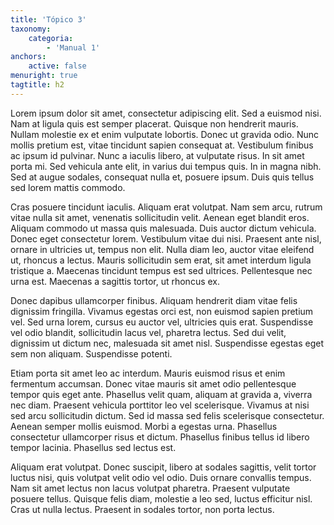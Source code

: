 ```yaml
---
title: 'Tópico 3'
taxonomy:
    categoria:
        - 'Manual 1'
anchors:
    active: false
menuright: true
tagtitle: h2
---
```


Lorem ipsum dolor sit amet, consectetur adipiscing elit. Sed a euismod nisi. Nam at ligula quis est semper placerat. Quisque non hendrerit mauris. Nullam molestie ex et enim vulputate lobortis. Donec ut gravida odio. Nunc mollis pretium est, vitae tincidunt sapien consequat at. Vestibulum finibus ac ipsum id pulvinar. Nunc a iaculis libero, at vulputate risus. In sit amet porta mi. Sed vehicula ante elit, in varius dui tempus quis. In in magna nibh. Sed at augue sodales, consequat nulla et, posuere ipsum. Duis quis tellus sed lorem mattis commodo.

Cras posuere tincidunt iaculis. Aliquam erat volutpat. Nam sem arcu, rutrum vitae nulla sit amet, venenatis sollicitudin velit. Aenean eget blandit eros. Aliquam commodo ut massa quis malesuada. Duis auctor dictum vehicula. Donec eget consectetur lorem. Vestibulum vitae dui nisi. Praesent ante nisl, ornare in ultricies ut, tempus non elit. Nulla diam leo, auctor vitae eleifend ut, rhoncus a lectus. Mauris sollicitudin sem erat, sit amet interdum ligula tristique a. Maecenas tincidunt tempus est sed ultrices. Pellentesque nec urna est. Maecenas a sagittis tortor, ut rhoncus ex.

Donec dapibus ullamcorper finibus. Aliquam hendrerit diam vitae felis dignissim fringilla. Vivamus egestas orci est, non euismod sapien pretium vel. Sed urna lorem, cursus eu auctor vel, ultricies quis erat. Suspendisse vel odio blandit, sollicitudin lacus vel, pharetra lectus. Sed dui velit, dignissim ut dictum nec, malesuada sit amet nisl. Suspendisse egestas eget sem non aliquam. Suspendisse potenti.

Etiam porta sit amet leo ac interdum. Mauris euismod risus et enim fermentum accumsan. Donec vitae mauris sit amet odio pellentesque tempor quis eget ante. Phasellus velit quam, aliquam at gravida a, viverra nec diam. Praesent vehicula porttitor leo vel scelerisque. Vivamus at nisi sed arcu sollicitudin dictum. Sed id massa sed felis scelerisque consectetur. Aenean semper mollis euismod. Morbi a egestas urna. Phasellus consectetur ullamcorper risus et dictum. Phasellus finibus tellus id libero tempor lacinia. Phasellus sed lectus est.

Aliquam erat volutpat. Donec suscipit, libero at sodales sagittis, velit tortor luctus nisi, quis volutpat velit odio vel odio. Duis ornare convallis tempus. Nam sit amet lectus non lacus volutpat pharetra. Praesent vulputate posuere tellus. Quisque felis diam, molestie a leo sed, luctus efficitur nisl. Cras ut nulla lectus. Praesent in sodales tortor, non porta lectus.